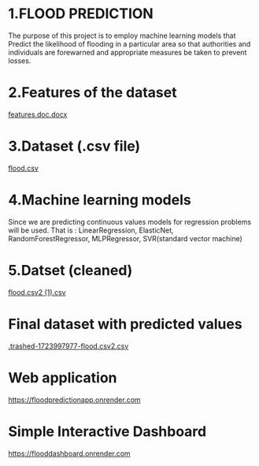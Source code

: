 # 1.FLOOD PREDICTION 
The purpose of this project is to employ machine learning models that Predict the likelihood of flooding in a particular area so that authorities and individuals are forewarned and appropriate measures be taken to prevent losses.

# 2.Features of the dataset
[features.doc.docx](https://github.com/user-attachments/files/16319851/features.doc.docx)

# 3.Dataset (.csv file)
[flood.csv](https://github.com/user-attachments/files/16319866/flood.csv)


# 4.Machine learning models
Since we are predicting continuous values models for regression problems will be used. That is : LinearRegression, ElasticNet, RandomForestRegressor, MLPRegressor,
SVR(standard vector machine)

# 5.Datset (cleaned)
[flood.csv2 (1).csv](https://github.com/user-attachments/files/16319878/flood.csv2.1.csv)

# Final dataset with predicted values
[.trashed-1723997977-flood.csv2.csv](https://github.com/user-attachments/files/16319881/default.trashed-1723997977-flood.csv2.csv)

# Web application
https://floodpredictionapp.onrender.com

# Simple Interactive Dashboard
https://flooddashboard.onrender.com






